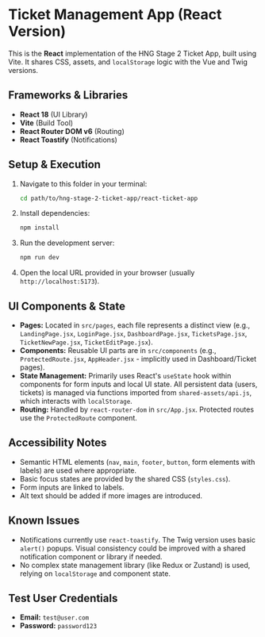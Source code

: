 # Ticket Management App (React Version)

This is the **React** implementation of the HNG Stage 2 Ticket App, built using Vite. It shares CSS, assets, and `localStorage` logic with the Vue and Twig versions.

## Frameworks & Libraries

* **React 18** (UI Library)
* **Vite** (Build Tool)
* **React Router DOM v6** (Routing)
* **React Toastify** (Notifications)

## Setup & Execution

1.  Navigate to this folder in your terminal:
    ```sh
    cd path/to/hng-stage-2-ticket-app/react-ticket-app
    ```
2.  Install dependencies:
    ```sh
    npm install
    ```
3.  Run the development server:
    ```sh
    npm run dev
    ```
4.  Open the local URL provided in your browser (usually `http://localhost:5173`).

## UI Components & State

* **Pages:** Located in `src/pages`, each file represents a distinct view (e.g., `LandingPage.jsx`, `LoginPage.jsx`, `DashboardPage.jsx`, `TicketsPage.jsx`, `TicketNewPage.jsx`, `TicketEditPage.jsx`).
* **Components:** Reusable UI parts are in `src/components` (e.g., `ProtectedRoute.jsx`, `AppHeader.jsx` - implicitly used in Dashboard/Ticket pages).
* **State Management:** Primarily uses React's `useState` hook within components for form inputs and local UI state. All persistent data (users, tickets) is managed via functions imported from `shared-assets/api.js`, which interacts with `localStorage`.
* **Routing:** Handled by `react-router-dom` in `src/App.jsx`. Protected routes use the `ProtectedRoute` component.

## Accessibility Notes

* Semantic HTML elements (`nav`, `main`, `footer`, `button`, form elements with labels) are used where appropriate.
* Basic focus states are provided by the shared CSS (`styles.css`).
* Form inputs are linked to labels.
* Alt text should be added if more images are introduced.

## Known Issues

* Notifications currently use `react-toastify`. The Twig version uses basic `alert()` popups. Visual consistency could be improved with a shared notification component or library if needed.
* No complex state management library (like Redux or Zustand) is used, relying on `localStorage` and component state.

## Test User Credentials

* **Email:** `test@user.com`
* **Password:** `password123`